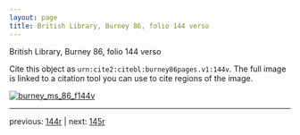 ```yaml
---
layout: page
title: British Library, Burney 86, folio 144 verso
---
```


British Library, Burney 86, folio 144 verso

Cite this object as `urn:cite2:citebl:burney86pages.v1:144v`.  The full image is linked to a citation tool you can use to cite regions of the image.

[![burney_ms_86_f144v](http://www.homermultitext.org/iipsrv?IIIF=/project/homer/pyramidal/deepzoom/citebl/burney86imgs/v1/burney_ms_86_f144v.tif/full/800,/0/default.jpg)](http://www.homermultitext.org/ict2/?urn=urn:cite2:citebl:burney86imgs.v1:burney_ms_86_f144v) 

---

previous:  [144r](../144r/) | next: [145r](../145r/)